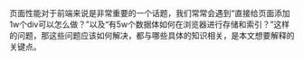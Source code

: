 <!-- ---
title: JS深入系列之大数据加载与存储
date: 2022-10-21
tags: JS深入系列
set: DeepJS
--- -->

页面性能对于前端来说是非常重要的一个话题，我们常常会遇到“直接给页面添加1w个div可以怎么做？”以及“有5w个数据体如何在浏览器进行存储和索引？”这样的问题，那这些问题应该如何解决，都与哪些具体的知识相关，是本文想要解释的关键点。


